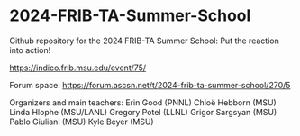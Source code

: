 # 2024-FRIB-TA-Summer-School

Github repository for the 2024 FRIB-TA Summer School: Put the reaction into action!

https://indico.frib.msu.edu/event/75/

Forum space: https://forum.ascsn.net/t/2024-frib-ta-summer-school/270/5

Organizers and main teachers:
  Erin Good (PNNL)
  Chloë Hebborn (MSU)
  Linda Hlophe (MSU/LANL)
  Gregory Potel (LLNL)
  Grigor Sargsyan (MSU)
  Pablo Giuliani (MSU)
  Kyle Beyer (MSU)
